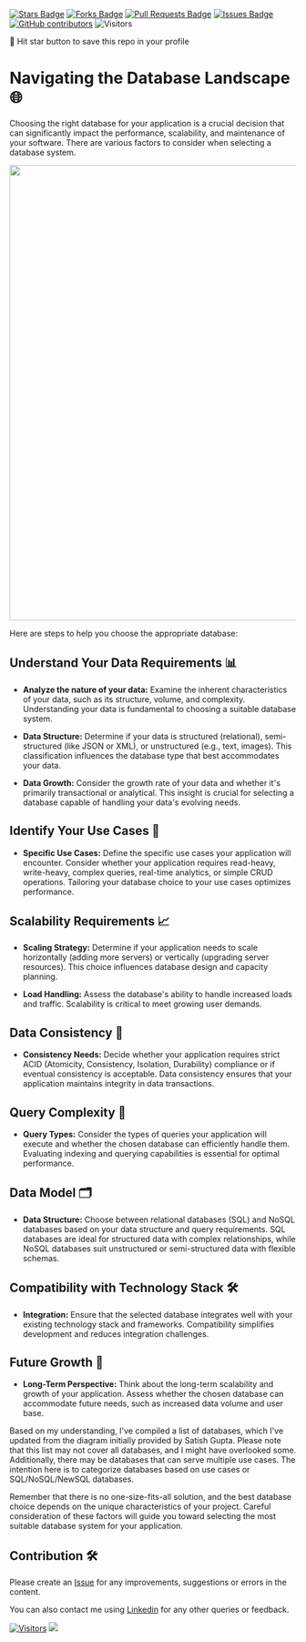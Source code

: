<a href="https://github.com/drshahizan/BDM/stargazers"><img src="https://img.shields.io/github/stars/drshahizan/BDM" alt="Stars Badge"/></a>
<a href="https://github.com/drshahizan/BDM/network/members"><img src="https://img.shields.io/github/forks/drshahizan/BDM" alt="Forks Badge"/></a>
<a href="https://github.com/drshahizan/BDM/pulls"><img src="https://img.shields.io/github/issues-pr/drshahizan/BDM" alt="Pull Requests Badge"/></a>
<a href="https://github.com/drshahizan/BDM"><img src="https://img.shields.io/github/issues/drshahizan/BDM" alt="Issues Badge"/></a>
<a href="https://github.com/drshahizan/BDM/graphs/contributors"><img alt="GitHub contributors" src="https://img.shields.io/github/contributors/drshahizan/BDM?color=2b9348"></a>
![Visitors](https://api.visitorbadge.io/api/visitors?path=https%3A%2F%2Fgithub.com%2Fdrshahizan%2BDM&labelColor=%23d9e3f0&countColor=%23697689&style=flat)

🌟 Hit star button to save this repo in your profile

# **Navigating the Database Landscape** 🌐

Choosing the right database for your application is a crucial decision that can significantly impact the performance, scalability, and maintenance of your software. There are various factors to consider when selecting a database system.

<p align="center">
<img src="../images/choose_DB.gif"  height="800" />
</p>

Here are steps to help you choose the appropriate database:

## **Understand Your Data Requirements** 📊

- **Analyze the nature of your data:** Examine the inherent characteristics of your data, such as its structure, volume, and complexity. Understanding your data is fundamental to choosing a suitable database system.

- **Data Structure:** Determine if your data is structured (relational), semi-structured (like JSON or XML), or unstructured (e.g., text, images). This classification influences the database type that best accommodates your data.

- **Data Growth:** Consider the growth rate of your data and whether it's primarily transactional or analytical. This insight is crucial for selecting a database capable of handling your data's evolving needs.

## **Identify Your Use Cases** 💼

- **Specific Use Cases:** Define the specific use cases your application will encounter. Consider whether your application requires read-heavy, write-heavy, complex queries, real-time analytics, or simple CRUD operations. Tailoring your database choice to your use cases optimizes performance.

## **Scalability Requirements** 📈

- **Scaling Strategy:** Determine if your application needs to scale horizontally (adding more servers) or vertically (upgrading server resources). This choice influences database design and capacity planning.

- **Load Handling:** Assess the database's ability to handle increased loads and traffic. Scalability is critical to meet growing user demands.

## **Data Consistency** 🔐

- **Consistency Needs:** Decide whether your application requires strict ACID (Atomicity, Consistency, Isolation, Durability) compliance or if eventual consistency is acceptable. Data consistency ensures that your application maintains integrity in data transactions.

## **Query Complexity** 📝

- **Query Types:** Consider the types of queries your application will execute and whether the chosen database can efficiently handle them. Evaluating indexing and querying capabilities is essential for optimal performance.

## **Data Model** 🗂️

- **Data Structure:** Choose between relational databases (SQL) and NoSQL databases based on your data structure and query requirements. SQL databases are ideal for structured data with complex relationships, while NoSQL databases suit unstructured or semi-structured data with flexible schemas.

## **Compatibility with Technology Stack** 🛠️

- **Integration:** Ensure that the selected database integrates well with your existing technology stack and frameworks. Compatibility simplifies development and reduces integration challenges.

## **Future Growth** 🚀

- **Long-Term Perspective:** Think about the long-term scalability and growth of your application. Assess whether the chosen database can accommodate future needs, such as increased data volume and user base.

Based on my understanding, I've compiled a list of databases, which I've updated from the diagram initially provided by Satish Gupta. Please note that this list may not cover all databases, and I might have overlooked some. Additionally, there may be databases that can serve multiple use cases. The intention here is to categorize databases based on use cases or SQL/NoSQL/NewSQL databases.

Remember that there is no one-size-fits-all solution, and the best database choice depends on the unique characteristics of your project. Careful consideration of these factors will guide you toward selecting the most suitable database system for your application.

## Contribution 🛠️
Please create an [Issue](https://github.com/drshahizan/BDM/issues) for any improvements, suggestions or errors in the content.

You can also contact me using [Linkedin](https://www.linkedin.com/in/drshahizan/) for any other queries or feedback.

[![Visitors](https://api.visitorbadge.io/api/visitors?path=https%3A%2F%2Fgithub.com%2Fdrshahizan&labelColor=%23697689&countColor=%23555555&style=plastic)](https://visitorbadge.io/status?path=https%3A%2F%2Fgithub.com%2Fdrshahizan)
![](https://hit.yhype.me/github/profile?user_id=81284918)


